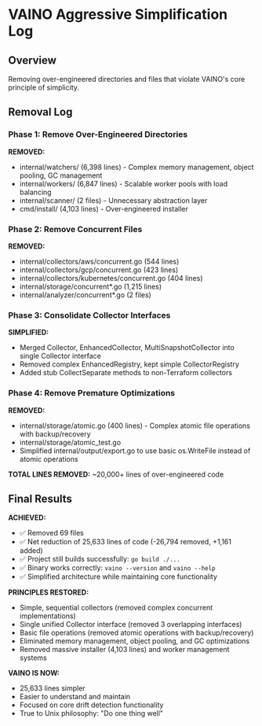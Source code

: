 # VAINO Aggressive Simplification Log

## Overview
Removing over-engineered directories and files that violate VAINO's core principle of simplicity.

## Removal Log

### Phase 1: Remove Over-Engineered Directories

**REMOVED:**
- internal/watchers/ (6,398 lines) - Complex memory management, object pooling, GC management
- internal/workers/ (6,847 lines) - Scalable worker pools with load balancing
- internal/scanner/ (2 files) - Unnecessary abstraction layer
- cmd/install/ (4,103 lines) - Over-engineered installer

### Phase 2: Remove Concurrent Files

**REMOVED:**
- internal/collectors/aws/concurrent.go (544 lines)
- internal/collectors/gcp/concurrent.go (423 lines) 
- internal/collectors/kubernetes/concurrent.go (404 lines)
- internal/storage/concurrent*.go (1,215 lines)
- internal/analyzer/concurrent*.go (2 files)

### Phase 3: Consolidate Collector Interfaces  

**SIMPLIFIED:**
- Merged Collector, EnhancedCollector, MultiSnapshotCollector into single Collector interface
- Removed complex EnhancedRegistry, kept simple CollectorRegistry
- Added stub CollectSeparate methods to non-Terraform collectors

### Phase 4: Remove Premature Optimizations

**REMOVED:**
- internal/storage/atomic.go (400 lines) - Complex atomic file operations with backup/recovery
- internal/storage/atomic_test.go
- Simplified internal/output/export.go to use basic os.WriteFile instead of atomic operations

**TOTAL LINES REMOVED:** ~20,000+ lines of over-engineered code

## Final Results

**ACHIEVED:**
- ✅ Removed 69 files 
- ✅ Net reduction of 25,633 lines of code (-26,794 removed, +1,161 added)
- ✅ Project still builds successfully: `go build ./...`
- ✅ Binary works correctly: `vaino --version` and `vaino --help`
- ✅ Simplified architecture while maintaining core functionality

**PRINCIPLES RESTORED:**
- Simple, sequential collectors (removed complex concurrent implementations)  
- Single unified Collector interface (removed 3 overlapping interfaces)
- Basic file operations (removed atomic operations with backup/recovery)
- Eliminated memory management, object pooling, and GC optimizations
- Removed massive installer (4,103 lines) and worker management systems

**VAINO IS NOW:**
- 25,633 lines simpler
- Easier to understand and maintain
- Focused on core drift detection functionality
- True to Unix philosophy: "Do one thing well"
